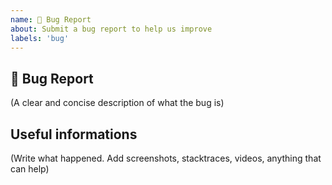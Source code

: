 ```yaml
---
name: 🐛 Bug Report
about: Submit a bug report to help us improve
labels: 'bug'
---
```


## 🐛 Bug Report

(A clear and concise description of what the bug is)

## Useful informations

(Write what happened. Add screenshots, stacktraces, videos, anything that can help)

